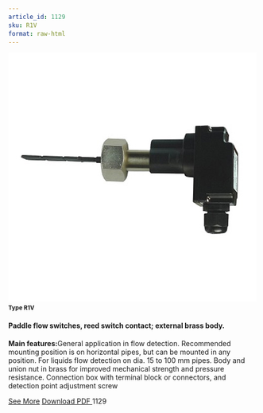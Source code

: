 ```yaml
---
article_id: 1129
sku: R1V
format: raw-html
---
```

 <img src="../new-images/R1V.jpg" class="card-imgs mb-2">
 <small class="text-grey mb-2"><b>Type R1V</b> </small>
 <h4>Paddle flow switches, reed switch contact; external brass body.</h4>
 <p><b>Main features:</b>General application in flow detection. Recommended mounting position is on horizontal pipes, but can be mounted in any position. For liquids flow detection on dia. 15 to 100 mm pipes. Body and union nut in brass for improved mechanical strength and pressure resistance. Connection box with terminal block or connectors, and detection point adjustment screw</p>
 <div class="btns">
 <a href="paddle-flow-switches-type-r1v.html" class="btn-red">See More</a>
 <a href="pdf/6-24-25Long trimmable plastic paddle IP65 connection box20140311.pdf" target="_blank" class="btn-red">Download PDF
 </a>
 <!-- <a href="http://www.ultimheat.com/cat6.html" target="_blank" class="access-link"> Access full catalogue <i class="fa fa-external-link" aria-hidden="true"></i> </a> -->
 <span class="number-btn">1129</span>
 </div>
 